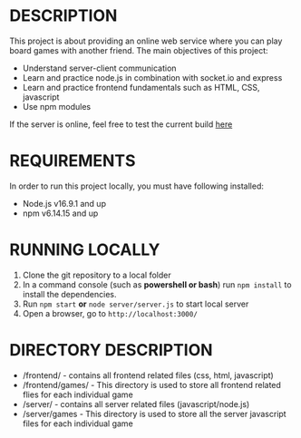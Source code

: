 # DESCRIPTION
This project is about providing an online web service where you can play board games with another friend.
The main objectives of this project:
* Understand server-client communication
* Learn and practice node.js in combination with socket.io and express  
* Learn and practice frontend fundamentals such as HTML, CSS, javascript
* Use npm modules 

If the server is online, feel free to test the current build [here](https://fun-games-online.herokuapp.com/)

# REQUIREMENTS 
In order to run this project locally, you must have following installed: 
* Node.js v16.9.1 and up
* npm v6.14.15 and up

# RUNNING LOCALLY
1. Clone the git repository to a local folder
2. In a command console (such as **powershell or bash**) run ```npm install``` to install the dependencies.  
4. Run ```npm start``` **or** ```node server/server.js``` to start local server
5. Open a browser, go to ```http://localhost:3000/```

# DIRECTORY DESCRIPTION
* /frontend/ - contains all frontend related files (css, html, javascript) 
* /frontend/games/ - This directory is used to store all frontend related flies for each individual game 
* /server/ - contains all server related files (javascript/node.js) 
* /server/games - This directory is used to store all the server javascript files for each individual game 


